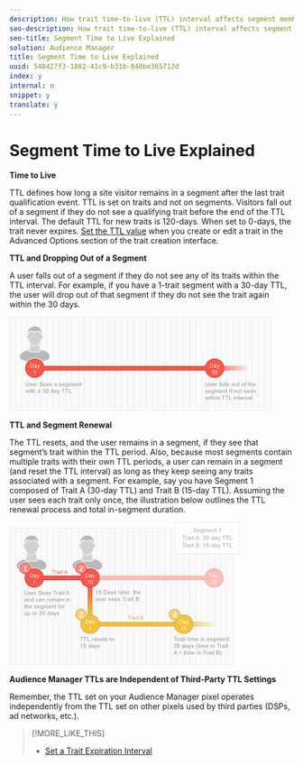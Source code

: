 ```yaml
---
description: How trait time-to-live (TTL) interval affects segment membership.
seo-description: How trait time-to-live (TTL) interval affects segment membership.
seo-title: Segment Time to Live Explained
solution: Audience Manager
title: Segment Time to Live Explained
uuid: 540427f3-1882-41c9-b31b-840be365712d
index: y
internal: n
snippet: y
translate: y
---
```


# Segment Time to Live Explained

**Time to Live** 

TTL defines how long a site visitor remains in a segment after the last trait qualification event. TTL is set on traits and not on segments. Visitors fall out of a segment if they do not see a qualifying trait before the end of the TTL interval. The default TTL for new traits is 120-days. When set to 0-days, the trait never expires. [ Set the TTL value](../../../c_features/c_tb_overview/c_tb_main/c_trait_create/c_tb_rules_traits/t_tb_ttl.md#task_F17639E26C2744A0942461FCCD4D4DC7) when you create or edit a trait in the Advanced Options section of the trait creation interface. 

**TTL and Dropping Out of a Segment** 

A user falls out of a segment if they do not see any of its traits within the TTL interval. For example, if you have a 1-trait segment with a 30-day TTL, the user will drop out of that segment if they do not see the trait again within the 30 days. 

![](assets/ttl_1.png) 

**TTL and Segment Renewal** 

The TTL resets, and the user remains in a segment, if they see that segment’s trait within the TTL period. Also, because most segments contain multiple traits with their own TTL periods, a user can remain in a segment (and reset the TTL interval) as long as they keep seeing any traits associated with a segment. For example, say you have Segment 1 composed of Trait A (30-day TTL) and Trait B (15-day TTL). Assuming the user sees each trait only once, the illustration below outlines the TTL renewal process and total in-segment duration. 

![](assets/ttl_2.png) 

**Audience Manager TTLs are Independent of Third-Party TTL Settings** 

Remember, the TTL set on your Audience Manager pixel operates independently from the TTL set on other pixels used by third parties (DSPs, ad networks, etc.). 
>[!MORE_LIKE_THIS]
>
>* [ Set a Trait Expiration Interval ](t_tb_ttl.md#task_F17639E26C2744A0942461FCCD4D4DC7)
